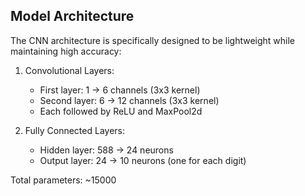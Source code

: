 ## Model Architecture

The CNN architecture is specifically designed to be lightweight while maintaining high accuracy:

1. Convolutional Layers:
   - First layer: 1 → 6 channels (3x3 kernel)
   - Second layer: 6 → 12 channels (3x3 kernel)
   - Each followed by ReLU and MaxPool2d

2. Fully Connected Layers:
   - Hidden layer: 588 → 24 neurons
   - Output layer: 24 → 10 neurons (one for each digit)

Total parameters: ~15000